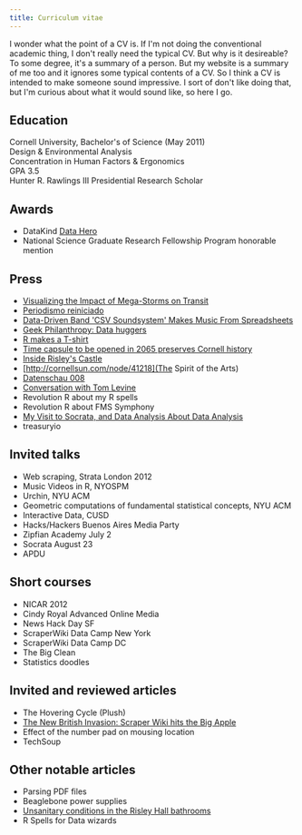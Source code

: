 ```yaml
---
title: Curriculum vitae
---
```

I wonder what the point of a CV is. If I'm not doing the conventional
academic thing, I don't really need the typical CV. But why is it desireable?
To some degree, it's a summary of a person. But my website is a summary
of me too and it ignores some typical contents of a CV.
So I think a CV is intended to make someone sound impressive. I sort
of don't like doing that, but I'm curious about what it would sound like,
so here I go.

## Education
Cornell University, Bachelor's of Science (May 2011)<br>
Design & Environmental Analysis<br>
Concentration in Human Factors & Ergonomics<br>
GPA 3.5<br>
Hunter R. Rawlings III Presidential Research Scholar

## Awards
* DataKind [Data Hero](http://datakind.org/2012/08/data-heroes-tom-levine/)
* National Science Graduate Research Fellowship Program honorable mention

## Press
* [Visualizing the Impact of Mega-Storms on Transit](http://www.theatlanticcities.com/commute/2013/05/visualizing-impact-mega-storms-transit/5660/)
* [Periodismo reiniciado](http://www.pagina12.com.ar/diario/cdigital/31-202522-2012-09-04.html)
* [Data-Driven Band 'CSV Soundsystem' Makes Music From Spreadsheets](http://www.dnainfo.com/new-york/20130429/greenpoint/data-driven-band-csv-soundsystem-makes-music-from-spreadsheets)
* [Geek Philanthropy: Data huggers](http://www.economist.com/news/international/21564831-innovative-charity-rallies-geeks-good-cause)
* [R makes a T-shirt](http://blog.revolutionanalytics.com/2009/06/r-makes-a-tshirt.html)
* [Time capsule to be opened in 2065 preserves Cornell history](http://news.cornell.edu/stories/2012/11/time-capsule-preserves-cornell-history-until-2065)
* [Inside Risley's Castle](http://cornellsun.com/node/33124)
* [http://cornellsun.com/node/41218](The Spirit of the Arts)
* [Datenschau 008](http://www.kuechenstud.io/datenschau/podcast/ds008/)
* [Conversation with Tom Levine](http://www.youtube.com/watch?v=wX7IedZCTSo)
* Revolution R about my R spells
* Revolution R about FMS Symphony
* [My Visit to Socrata, and Data Analysis About Data Analysis](http://www.socrata.com/blog/my-visit-to-socrata-and-data-analysis-about-data-analysis/)
* treasuryio

## Invited talks
* Web scraping, Strata London 2012
* Music Videos in R, NYOSPM
* Urchin, NYU ACM
* Geometric computations of fundamental statistical concepts, NYU ACM
* Interactive Data, CUSD
* Hacks/Hackers Buenos Aires Media Party
* Zipfian Academy July 2
* Socrata August 23
* APDU

<!--
## Contests I won
* Toilet Hackers
* Highground
* Bicoastal Datafest
* Digital literacy
-->

## Short courses
* NICAR 2012
* Cindy Royal Advanced Online Media
* News Hack Day SF
* ScraperWiki Data Camp New York
* ScraperWiki Data Camp DC
* The Big Clean
* Statistics doodles

## Invited and reviewed articles
* The Hovering Cycle (Plush)
* [The New British Invasion: Scraper Wiki hits the Big Apple](http://datadrivenjournalism.net/news_and_analysis/scraperwiki_new_york_data_camp)
* Effect of the number pad on mousing location
* TechSoup

## Other notable articles
* Parsing PDF files
* Beaglebone power supplies
* [Unsanitary conditions in the Risley Hall bathrooms](/!/risley-toilets/)
* R Spells for Data wizards
